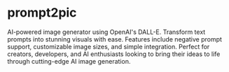 # prompt2pic
AI-powered image generator using OpenAI's DALL-E. Transform text prompts into stunning visuals with ease. Features include negative prompt support, customizable image sizes, and simple integration. Perfect for creators, developers, and AI enthusiasts looking to bring their ideas to life through cutting-edge AI image generation.
